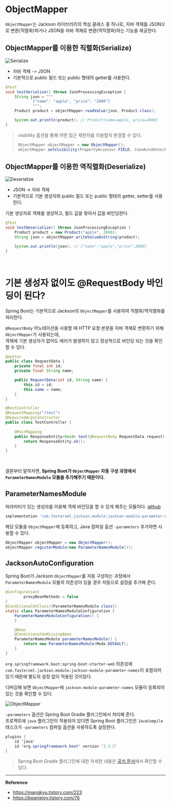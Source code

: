 # ObjectMapper
`ObjectMapper`는 Jackson 라이브러리의 핵심 클래스 중 하나로, 자바 객체를 JSON으로 변환(직렬화)하거나 JSON을 자바 객체로 변환(역직렬화)하는 기능을 제공한다.

## ObjectMapper를 이용한 직렬화(Serialize)
![Serialize](https://github.com/user-attachments/assets/d1c05a8d-814b-4053-a63e-d2942b1d1dcf)

- 자바 객체 -> JSON
- 기본적으로 public 필드 또는 public 형태의 getter를 사용한다.

```java
@Test
void testSerialize() throws JsonProcessingException {
    String json = """
            {"name": "apple", "price": "2000"}
            """;
    Product product = objectMapper.readValue(json, Product.class);

    System.out.println(product); // Product(name=apple, price=2000)
}
```

> visibility 옵션을 통해 어떤 접근 제한자를 이용할지 변경할 수 있다.
> ```java
> ObjectMapper objectMapper = new ObjectMapper();
> objectMapper.setVisibility(PropertyAccessor.FIELD, JsonAutoDetect.Visibility.ANY);
> ```

## ObjectMapper를 이용한 역직렬화(Deserialize)
![Deserialize](https://github.com/user-attachments/assets/619784b3-af58-4097-8067-b7f55562eb4b)

- JSON -> 자바 객체
- 기본적으로 기본 생성자와 public 필드 또는 public 형태의 getter, setter를 사용한다.

기본 생성자로 객체를 생성하고, 필드 값을 찾아서 값을 바인딩한다.

```java
@Test
void testDeserialize() throws JsonProcessingException {
    Product product = new Product("apple", 2000);
    String json = objectMapper.writeValueAsString(product);

    System.out.println(json); // {"name":"apple","price":2000}
}
```

<br>

# 기본 생성자 없이도 @RequestBody 바인딩이 된다?
Spring Boot는 기본적으로 Jackson의 `ObjectMapper`를 사용하여 직렬화/역직렬화를 처리한다.

`@RequestBody` 어노테이션을 사용할 때 HTTP 요청 본문을 자바 객체로 변환하기 위해 `ObjectMapper`가 사용되는데,<br>
객체에 기본 생성자가 없어도 에러가 발생하지 않고 정상적으로 바인딩 되는 것을 확인할 수 있다.

```java
@Getter
public class RequestData {
    private final int id;
    private final String name;

    public RequestData(int id, String name) {
        this.id = id;
        this.name = name;
    }
}
```

```java
@RestController
@RequestMapping("/test")
@RequiredArgsConstructor
public class TestController {
    
    @PostMapping
    public ResponseEntity<Void> test(@RequestBody RequestData request){
        return ResponseEntity.ok();
    }
}
```

<br>

결론부터 말하자면, **Spring Boot가 `ObjectMapper` 자동 구성 과정에서 `ParameterNamesModule` 모듈을 추가해주기 때문이다.**

## ParameterNamesModule
파라미터가 있는 생성자를 이용해 객체 바인딩을 할 수 있게 해주는 모듈이다. [github](https://github.com/FasterXML/jackson-modules-java8/tree/master/parameter-names)

```gradle
implementation 'com.fasterxml.jackson.module:jackson-module-parameter-names'
```

해당 모듈을 `ObjectMapper`에 등록하고, Java 컴파일 옵션 `-parameters` 추가하면 사용할 수 있다.
```java
ObjectMapper objectMapper = new ObjectMapper();
objectMapper.registerModule(new ParameterNamesModule());
```

## JacksonAutoConfiguration
Spring Boot가 Jackson `ObjectMapper`를 자동 구성하는 과정에서 `ParameterNamesModule` 모듈의 의존성이 있을 경우 자동으로 설정을 추가해 준다.
```java
@Configuration(
        proxyBeanMethods = false
)
@ConditionalOnClass({ParameterNamesModule.class})
static class ParameterNamesModuleConfiguration {
    ParameterNamesModuleConfiguration() {
    }

    @Bean
    @ConditionalOnMissingBean
    ParameterNamesModule parameterNamesModule() {
        return new ParameterNamesModule(Mode.DEFAULT);
    }
}
```
`org.springframework.boot:spring-boot-starter-web` 의존성에
`com.fasterxml.jackson.module:jackson-module-parameter-names`이 포함되어 있기 때문에 별도의 설정 없이 적용된 것이었다.

디버깅해 보면 `ObjectMapper`에 `jackson-module-parameter-names` 모듈이 등록되어있는 것을 확인할 수 있다.

![ObjectMapper](https://github.com/user-attachments/assets/716e7332-27e5-40d4-8aa5-1edab90d02f4)

`-parameters` 옵션은 Spring Boot Gradle 플러그인에서 처리해 준다.<br>
프로젝트에 `java` 플러그인이 적용되어 있다면 Spring Boot 플러그인은 `JavaCompile` 태스크가 `-parameters` 컴파일 옵션을 사용하도록 설정한다.
```java
plugins {
    id 'java'
    id 'org.springframework.boot' version '3.3.2'
}
```
> Spring Boot Gradle 플러그인에 대한 자세한 내용은 [공식 문서](https://docs.spring.io/spring-boot/gradle-plugin/reacting.html#reacting-to-other-plugins.java)에서 확인할 수 있다.

---
**Reference**<br>
- https://mangkyu.tistory.com/223
- https://beaniejoy.tistory.com/76
